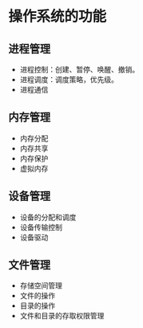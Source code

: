 # 操作系统的功能
## 进程管理
* 进程控制：创建、暂停、唤醒、撤销。
* 进程调度：调度策略，优先级。
* 进程通信

## 内存管理
* 内存分配
* 内存共享
* 内存保护
* 虚拟内存

## 设备管理
* 设备的分配和调度
* 设备传输控制
* 设备驱动

## 文件管理
* 存储空间管理
* 文件的操作
* 目录的操作
* 文件和目录的存取权限管理
